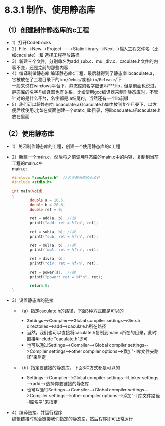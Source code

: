# 8.3.1 制作、使用静态库

## （1）创建制作静态库的c工程
+ 1）打开Codeblocks  
+ 2）File——>New——>Project———>Static library——>Next——>输入工程文件名（比如caculate） 和 选择工程存放路径   
+ 3）新建三个文件，分别命名为add_sub.c、mul_div.c、caculate.h文件的内容不变，还是之前的那些内容  
+ 4）编译制做静态库
    编译静态库c工程，最后就得到了静态库libcaculate.a，它被放在了工程目录下的`bin/Debug/`或者`bin/Release/`下   
    一般来说在windows平台下，静态库的名字应该叫***.lib，但是前面也说过，静态库的名字与编译器也有关系，比如使用gcc编译器来制作静态库时，不管针对的是什么平台，名字都是.a结尾的，当然还有一个lib前缀   
+ 5）我们可以将静态库libcaculate.a和caculate.h集中放到某个目录下，以方便后续使用.比如在桌面创建一个static_lib目录，将libcaculate.a和caculate.h放在里面  
		
## （2）使用静态库
+ 1）关闭制作静态库的工程，创建一个使用静态库的c工程  
+ 2）新建一个main.c，然后将之前调用静态库的main.c中的内容，复制到当前工程的main.c中  
    main.c:
    ```c
    #include "caculate.h"  //包含静态库的头文件
    #include <stdio.h>

    int main(void)
    {
            double a = 10.5;
            double b = 20.6;
            double ret = 0;

            ret = add(a, b); //加
            printf("add: ret = %f\n", ret);

            ret = sub(a, b); //减
            printf("sub: ret = %f\n", ret);

            ret = mul(a, b); //乘
            printf("mul: ret = %f\n", ret);

            ret = div(a, b);
            printf("div: ret = %f\n", ret);

            ret = power(a);  //除
            printf("power: ret = %f\n", ret);

            return 0;
    }
    ```

+ 3）设置静态库的链接
   + （a）指定caculate.h的路径，下面3种方式都是可以的  
      +   Settings——>Compiler——>Global compiler settings——>Serch directories——>add——>caculate.h所在路径  
      +   当然，我们也可以直接将caculate.h复制到main.c所在的目录，此时直接#include "caculate.h"即可  
      +   也可以通过Settings——>Compiler——>Global compiler settings-->Compiler settings-->other compiler options-->添加"-I库文件夹路径"来制定    

   + （b）指定要链接的静态库，下面3种方式都是可以的      
      + Settings——>Compiler——>Global compiler settings——>Linker settings——>add——>选择你要链接的静态库    
      + 也可以通过Settings——>Compiler——>Global compiler settings-->Compiler settings-->other compiler options-->添加"-L库文件路径 -l库名字"来指定  

+ 4）编译链接、并运行程序  
        编辑链接时就会链接我们指定的静态库，然后程序即可正常运行  
